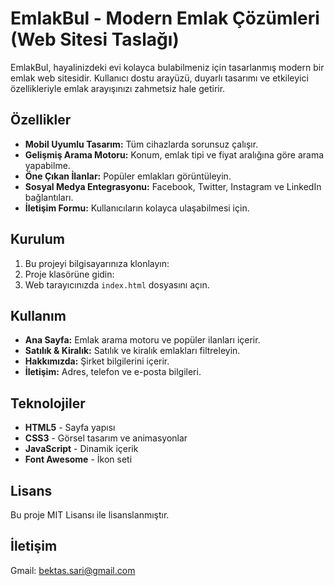 # EmlakBul - Modern Emlak Çözümleri (Web Sitesi Taslağı)

EmlakBul, hayalinizdeki evi kolayca bulabilmeniz için tasarlanmış modern bir emlak web sitesidir. Kullanıcı dostu arayüzü, duyarlı tasarımı ve etkileyici özellikleriyle emlak arayışınızı zahmetsiz hale getirir.

## Özellikler

- **Mobil Uyumlu Tasarım:** Tüm cihazlarda sorunsuz çalışır.
- **Gelişmiş Arama Motoru:** Konum, emlak tipi ve fiyat aralığına göre arama yapabilme.
- **Öne Çıkan İlanlar:** Popüler emlakları görüntüleyin.
- **Sosyal Medya Entegrasyonu:** Facebook, Twitter, Instagram ve LinkedIn bağlantıları.
- **İletişim Formu:** Kullanıcıların kolayca ulaşabilmesi için.

## Kurulum

1. Bu projeyi bilgisayarınıza klonlayın:
2. Proje klasörüne gidin:
3. Web tarayıcınızda `index.html` dosyasını açın.

## Kullanım

- **Ana Sayfa:** Emlak arama motoru ve popüler ilanları içerir.
- **Satılık & Kiralık:** Satılık ve kiralık emlakları filtreleyin.
- **Hakkımızda:** Şirket bilgilerini içerir.
- **İletişim:** Adres, telefon ve e-posta bilgileri.

## Teknolojiler

- **HTML5** - Sayfa yapısı
- **CSS3** - Görsel tasarım ve animasyonlar
- **JavaScript** - Dinamik içerik
- **Font Awesome** - İkon seti

## Lisans

Bu proje MIT Lisansı ile lisanslanmıştır.

## İletişim

Gmail: bektas.sari@gmail.com


